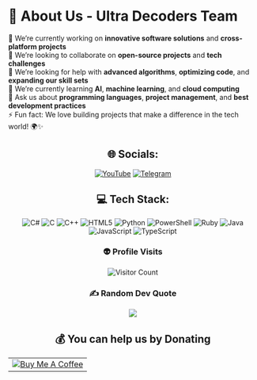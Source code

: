 # 💫 About Us - Ultra Decoders Team

🔭 We’re currently working on **innovative software solutions** and **cross-platform projects**<br>
👯 We’re looking to collaborate on **open-source projects** and **tech challenges**<br>
🤝 We’re looking for help with **advanced algorithms**, **optimizing code**, and **expanding our skill sets**<br>
🌱 We’re currently learning **AI**, **machine learning**, and **cloud computing**<br>
💬 Ask us about **programming languages**, **project management**, and **best development practices**<br>
⚡ Fun fact: We love building projects that make a difference in the tech world! 🌍✨

<div align="center">

## 🌐 Socials:
[![YouTube](https://img.shields.io/badge/YouTube-%23FF0000.svg?logo=YouTube&logoColor=white)](https://youtube.com/@UltraDecodersTeam) 
[![Telegram](https://img.shields.io/badge/-telegram-red?color=white&logo=telegram&logoColor=cian)](https://t.me/u78oo)

</div>

<div align="center">

## 💻 Tech Stack:
![C#](https://img.shields.io/badge/c%23-%23239120.svg?style=for-the-badge&logo=csharp&logoColor=white) 
![C](https://img.shields.io/badge/c-%2300599C.svg?style=for-the-badge&logo=c&logoColor=white) 
![C++](https://img.shields.io/badge/c++-%2300599C.svg?style=for-the-badge&logo=c%2B%2B&logoColor=white) 
![HTML5](https://img.shields.io/badge/html5-%23E34F26.svg?style=for-the-badge&logo=html5&logoColor=white) 
![Python](https://img.shields.io/badge/python-3670A0?style=for-the-badge&logo=python&logoColor=ffdd54) 
![PowerShell](https://img.shields.io/badge/PowerShell-%235391FE.svg?style=for-the-badge&logo=powershell&logoColor=white) 
![Ruby](https://img.shields.io/badge/ruby-%23CC342D.svg?style=for-the-badge&logo=ruby&logoColor=white) 
![Java](https://img.shields.io/badge/java-%23ED8B00.svg?style=for-the-badge&logo=openjdk&logoColor=white) 
![JavaScript](https://img.shields.io/badge/javascript-%23323330.svg?style=for-the-badge&logo=javascript&logoColor=%23F7DF1E) 
![TypeScript](https://img.shields.io/badge/typescript-%23007ACC.svg?style=for-the-badge&logo=typescript&logoColor=white)

</div>

<div align="center">

### 👽 Profile Visits
![Visitor Count](https://profile-counter.glitch.me/{UltraDecodersTeam}/count.svg)

</div>

<div align="center">

### ✍️ Random Dev Quote
![](https://quotes-github-readme.vercel.app/api?type=horizontal&theme=light)

</div>

</div>

<div align="center">

## 💰 You can help us by Donating

<table align="center">
  <tr>
    <td align="center">
      <a href="https://www.buymeacoffee.com/ultradecodersteam" target="_blank">
        <img src="https://img.buymeacoffee.com/button-api/?text=Buy%20me%20a%20coffee&emoji=☕&slug=ultradecodersteam&button_colour=FFDD00&font_colour=000000&font_family=Cookie&outline_colour=000000&coffee_colour=ffffff" alt="Buy Me A Coffee">
      </a>
    </td>
  </tr>
</table>

</div>
